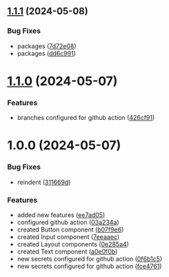 ## [1.1.1](https://github.com/Fabi0pi/open-ui/compare/v1.1.0...v1.1.1) (2024-05-08)


### Bug Fixes

* packages ([7d72e08](https://github.com/Fabi0pi/open-ui/commit/7d72e082b35d573493287063a495fef9f4be6a98))
* packages ([dd6c991](https://github.com/Fabi0pi/open-ui/commit/dd6c99184cc5db3dd71c882c701b702bce73ebe7))

# [1.1.0](https://github.com/Fabi0pi/open-ui/compare/v1.0.0...v1.1.0) (2024-05-07)


### Features

* branches configured for github action ([426cf91](https://github.com/Fabi0pi/open-ui/commit/426cf91cb48ab0aa20e3d49db1e29e8639f6ed2d))

# 1.0.0 (2024-05-07)


### Bug Fixes

* reindent ([311669d](https://github.com/Fabi0pi/open-ui/commit/311669df1d552aa4995595d8cad4bd2a61510c20))


### Features

* added new features ([ee7ad05](https://github.com/Fabi0pi/open-ui/commit/ee7ad050759806cab81cc78e1c325815213f646f))
* configured github action ([03a234a](https://github.com/Fabi0pi/open-ui/commit/03a234ad44adc9140408e2921946178251391e86))
* created Button component ([b07f9e6](https://github.com/Fabi0pi/open-ui/commit/b07f9e67bc066a8a553b80af845ae802c17f4842))
* created Input component ([7eeaaec](https://github.com/Fabi0pi/open-ui/commit/7eeaaeca2297cbd1375e28b16f4ae4d9bef1d797))
* created Layout components ([0e285a4](https://github.com/Fabi0pi/open-ui/commit/0e285a40f5f20ca805b4a6643dcc69921bb9bb9d))
* created Text component ([a0e0f0b](https://github.com/Fabi0pi/open-ui/commit/a0e0f0b50ea6e0de79f65b3f9ce3be182eb79f6c))
* new secrets configured for github action ([0f6b1c5](https://github.com/Fabi0pi/open-ui/commit/0f6b1c58cb5b2a3e45f93047b75ab630d3c2fd54))
* new secrets configured for github action ([fce4761](https://github.com/Fabi0pi/open-ui/commit/fce476133efe13b8cac672d131072ab19c02665f))
